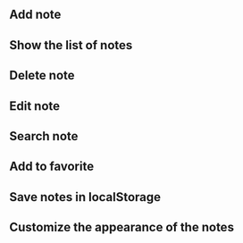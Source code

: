 ## Add note 
## Show the list of notes
## Delete note
## Edit note
## Search note
## Add to favorite
## Save notes in localStorage
## Customize the appearance of the notes